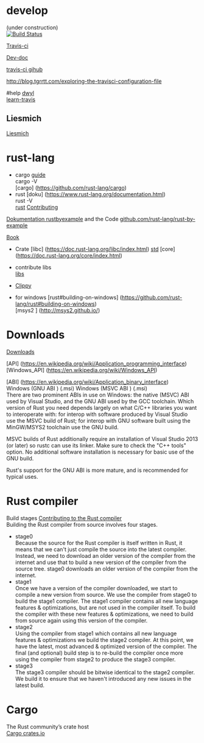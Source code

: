 # develop   


  (under construction)   
[![Build Status](https://secure.travis-ci.org/robisys/develop.svg?branch=master)](https://travis-ci.org/robisys/develop)

[Travis-ci](https://en.wikipedia.org/wiki/Travis_CI)

[Dev-doc](https://github.com/robisys/develop/blob/master/Dev-doc.md)

[travis-ci  gihub](https://github.com/travis-ci/travis-ci)

http://blog.tgrrtt.com/exploring-the-travisci-configuration-file

#help
[dwyl](https://dwyl.com/)  
[learn-travis](https://github.com/dwyl/learn-travis)


## Liesmich
[Liesmich](Liesmich.md)
   
# rust-lang  
* cargo   [guide](http://doc.crates.io/guide.html)   
  cargo -V    
[cargo] (https://github.com/rust-lang/cargo)
* rust    [doku]   (https://www.rust-lang.org/documentation.html)    
  rust -V    
[rust](https://github.com/rust-lang/rust)  [ Contributing](https://github.com/rust-lang/rust/blob/master/CONTRIBUTING.md)  

[Dokumentation ](https://doc.rust-lang.org/book/documentation.html) 
[ rustbyexample](http://rustbyexample.com/index.html) 
and the  Code  [github.com/rust-lang/rust-by-example](https://github.com/rust-lang/rust-by-example)

[Book](https://doc.rust-lang.org/book/)

* Crate
[libc] (https://doc.rust-lang.org/libc/index.html) 
[std](https://doc.rust-lang.org/std/)
[core]    (https://doc.rust-lang.org/core/index.html)
    
 
* contribute libs  
  [libs](https://www.rust-lang.org/contribute-libs.html)   

* [Clippy](https://github.com/Manishearth/rust-clippy)

* for windows
[rust#building-on-windows] (https://github.com/rust-lang/rust#building-on-windows)  
 [msys2 ] (http://msys2.github.io/)  

# Downloads  

[Downloads](https://www.rust-lang.org/downloads.html)  

[API]   (https://en.wikipedia.org/wiki/Application_programming_interface)
[Windows_API] (https://en.wikipedia.org/wiki/Windows_API)

[ABI]  (https://en.wikipedia.org/wiki/Application_binary_interface)  
Windows (GNU ABI ) (.msi) 	 Windows (MSVC ABI ) (.msi)    
There are two prominent ABIs in use on Windows: the native (MSVC) ABI used by Visual Studio, and the GNU ABI used by the GCC toolchain. Which version of Rust you need depends largely on what C/C++ libraries you want to interoperate with: for interop with software produced by Visual Studio use the MSVC build of Rust; for interop with GNU software built using the MinGW/MSYS2 toolchain use the GNU build.

MSVC builds of Rust additionally require an installation of Visual Studio 2013 (or later) so rustc can use its linker. Make sure to check the "C++ tools" option. No additional software installation is necessary for basic use of the GNU build.

Rust's support for the GNU ABI is more mature, and is recommended for typical uses. 



#  Rust compiler   
 Build stages [Contributing to the Rust compiler](https://gregchapple.com/contributing-to-the-rust-compiler/)       
  Building the Rust compiler from source involves four stages.
  * stage0    
Because the source for the Rust compiler is itself written in Rust, it means that we can't just compile the source into the latest compiler. Instead, we need to download an older version of the compiler from the internet and use that to build a new version of the compiler from the source tree.
stage0 downloads an older version of the compiler from the internet.
  * stage1    
Once we have a version of the compiler downloaded, we start to compile a new version from source. We use the compiler from stage0 to build the stage1 compiler.
The stage1 compiler contains all new language features & optimizations, but are not used in the compiler itself. To build the compiler with these new features & optimizations, we need to build from source again using this version of the compiler.
  * stage2  
Using the compiler from stage1 which contains all new language features & optimizations we build the stage2 compiler. At this point, we have the latest, most advanced & optimized version of the compiler.
The final (and optional) build step is to re-build the compiler once more using the compiler from stage2 to produce the stage3 compiler.
  * stage3   
The stage3 compiler should be bitwise identical to the stage2 compiler. We build it to ensure that we haven't introduced any new issues in the latest build.

# Cargo  
  The Rust community’s crate host   
[Cargo crates.io](https://crates.io/)


